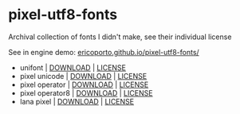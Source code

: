 # pixel-utf8-fonts
Archival collection of fonts I didn't make, see their individual license

See in engine demo: [ericoporto.github.io/pixel-utf8-fonts/](https://ericoporto.github.io/pixel-utf8-fonts/index.html)

- unifont | [DOWNLOAD](unifont/unifont-14.0.04.ttf) | [LICENSE](unifont/LICENSE.txt)
- pixel unicode | [DOWNLOAD](pixel_unicode/Pixel-UniCode.ttf) | [LICENSE](pixel_unicode/LICENSE.txt)
- pixel operator | [DOWNLOAD](pixeloperator/PixelOperator.ttf) | [LICENSE](pixeloperator/LICENSE.txt)
- pixel operator8 | [DOWNLOAD](pixeloperator8/PixelOperator8.ttf) | [LICENSE](pixeloperator8/LICENSE.txt)
- lana pixel | [DOWNLOAD](lanapixel/LanaPixel.ttf) | [LICENSE](lanapixel/LICENSE.txt)